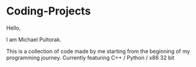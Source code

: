 # Coding-Projects
Hello,

I am Michael Pultorak. 

This is a collection of code made by me starting from the beginning of my programming journey.
Currently featuring C++ / Python / x86 32 bit
